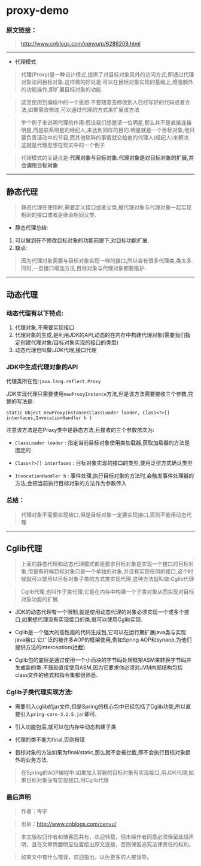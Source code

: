 # proxy-demo

### 原文链接：

> http://www.cnblogs.com/cenyu/p/6289209.html

---

- 代理模式

> 代理(Proxy)是一种设计模式,提供了对目标对象另外的访问方式;即通过代理对象访问目标对象.这样做的好处是:可以在目标对象实现的基础上,增强额外的功能操作,即扩展目标对象的功能.

> 这里使用到编程中的一个思想:不要随意去修改别人已经写好的代码或者方法,如果需改修改,可以通过代理的方式来扩展该方法

> 举个例子来说明代理的作用:假设我们想邀请一位明星,那么并不是直接连接明星,而是联系明星的经纪人,来达到同样的目的.明星就是一个目标对象,他只要负责活动中的节目,而其他琐碎的事情就交给他的代理人(经纪人)来解决.这就是代理思想在现实中的一个例子

> 代理模式的关键点是:**代理对象与目标对象.代理对象是对目标对象的扩展,并会调用目标对象**


---


## 静态代理

> 静态代理在使用时,需要定义接口或者父类,被代理对象与代理对象一起实现相同的接口或者是继承相同父类.

- 静态代理总结:

1.  可以做到在不修改目标对象的功能前提下,对目标功能扩展.
2.  缺点:
 > 因为代理对象需要与目标对象实现一样的接口,所以会有很多代理类,类太多.同时,一旦接口增加方法,目标对象与代理对象都要维护.


---


## 动态代理

### 动态代理有以下特点:

1.  代理对象,不需要实现接口
2.  代理对象的生成,是利用JDK的API,动态的在内存中构建代理对象(需要我们指定创建代理对象/目标对象实现的接口的类型)
3.  动态代理也叫做:JDK代理,接口代理


### JDK中生成代理对象的API

代理类所在包:`java.lang.reflect.Proxy`

JDK实现代理只需要使用`newProxyInstance`方法,但是该方法需要接收三个参数,完整的写法是:

`static Object newProxyInstance(ClassLoader loader, Class<?>[] interfaces,InvocationHandler h )`


注意该方法是在Proxy类中是静态方法,且接收的三个参数依次为:

- `ClassLoader loader` : 指定当前目标对象使用类加载器,获取加载器的方法是固定的

- `Class<?>[] interfaces` : 目标对象实现的接口的类型,使用泛型方式确认类型

- `InvocationHandler h` : 事件处理,执行目标对象的方法时,会触发事件处理器的方法,会把当前执行目标对象的方法作为参数传入

### 总结：
> 代理对象不需要实现接口,但是目标对象一定要实现接口,否则不能用动态代理


---


## Cglib代理

> 上面的静态代理和动态代理模式都是要求目标对象是实现一个接口的目标对象,但是有时候目标对象只是一个单独的对象,并没有实现任何的接口,这个时候就可以使用以目标对象子类的方式类实现代理,这种方法就叫做:Cglib代理

> Cglib代理,也叫作子类代理,它是在内存中构建一个子类对象从而实现对目标对象功能的扩展.

- JDK的动态代理有一个限制,就是使用动态代理的对象必须实现一个或多个接口,如果想代理没有实现接口的类,就可以使用Cglib实现.

- Cglib是一个强大的高性能的代码生成包,它可以在运行期扩展java类与实现java接口.它广泛的被许多AOP的框架使用,例如Spring AOP和synaop,为他们提供方法的interception(拦截)

- Cglib包的底层是通过使用一个小而块的字节码处理框架ASM来转换字节码并生成新的类.不鼓励直接使用ASM,因为它要求你必须对JVM内部结构包括class文件的格式和指令集都很熟悉.

### Cglib子类代理实现方法:

- 需要引入cglib的jar文件,但是Spring的核心包中已经包括了Cglib功能,所以直接引入`pring-core-3.2.5.jar`即可.

- 引入功能包后,就可以在内存中动态构建子类

- 代理的类不能为final,否则报错

- 目标对象的方法如果为final/static,那么就不会被拦截,即不会执行目标对象额外的业务方法.

> 在Spring的AOP编程中:如果加入容器的目标对象有实现接口,用JDK代理;如果目标对象没有实现接口,用Cglib代理

### 最后声明

> 作者：岑宇

> 出处：http://www.cnblogs.com/cenyu/

> 本文版权归作者和博客园共有，欢迎转载，但未经作者同意必须保留此段声明，且在文章页面明显位置给出原文连接，否则保留追究法律责任的权利。

> 如果文中有什么错误，欢迎指出。以免更多的人被误导。

